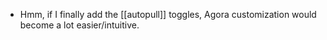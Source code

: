 - Hmm, if I finally add the [[autopull]] toggles, Agora customization would become a lot easier/intuitive.
